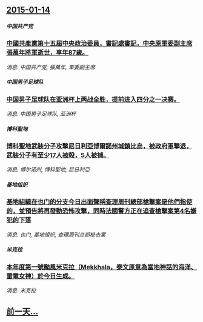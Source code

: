 ## [2015-01-14](/news/2015/01/14/index.md)

##### 中国共产党
### [中國共產黨第十五屆中央政治委員，書記處書記，中央原軍委副主席張萬年將軍逝世，享年87歲。](/news/2015/01/14/中國共產黨第十五屆中央政治委員-書記處書記-中央原軍委副主席張萬年將軍逝世-享年87歲.md)
_消息: 中国共产党, 張萬年, 軍委副主席_

##### 中国男子足球队
### [ 中国男子足球队在亚洲杯上两战全胜，提前进入四分之一决赛。](/news/2015/01/14/中国男子足球队在亚洲杯上两战全胜-提前进入四分之一决赛.md)
_消息: 中国男子足球队, 亚洲杯_

##### 博科聖地
### [ 博科聖地武裝分子攻擊尼日利亞博爾諾州城鎮比烏，被政府軍擊退，武裝分子有至少17人被殺，5人被捕。 ](/news/2015/01/14/博科聖地武裝分子攻擊尼日利亞博爾諾州城鎮比烏-被政府軍擊退-武裝分子有至少17人被殺-5人被捕.md)
_消息: 博尔诺州, 博科聖地, 尼日利亞_

##### 基地组织
### [ 基地組織在也门的分支今日出面聲稱查理周刊總部槍擊案是他們指使的，並預告將再發動恐怖攻擊，同時法國警方正在追查槍擊案第4名嫌犯的下落](/news/2015/01/14/基地組織在也门的分支今日出面聲稱查理周刊總部槍擊案是他們指使的-並預告將再發動恐怖攻擊-同時法國警方正在追查槍擊案第4.md)
_消息: 也门, 基地组织, 查理周刊总部枪击案_

##### 米克拉
### [ 本年度第一號颱風米克拉（Mekkhala，泰文原意為當地神話的海洋、雷電女神）於今日生成。](/news/2015/01/14/本年度第一號颱風米克拉-Mekkhala-泰文原意為當地神話的海洋-雷電女神-於今日生成.md)
_消息: 米克拉_

## [前一天...](/news/2015/01/12/index.md)

